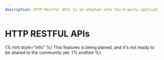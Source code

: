 ```yaml
---
description: HTTP Restful APIs to be adopted onto third-party applications.
---
```


# HTTP RESTFUL APIs

{% hint style="info" %}
This features is being planed, and it's not ready to be shared to the community yet.&#x20;
{% endhint %}
